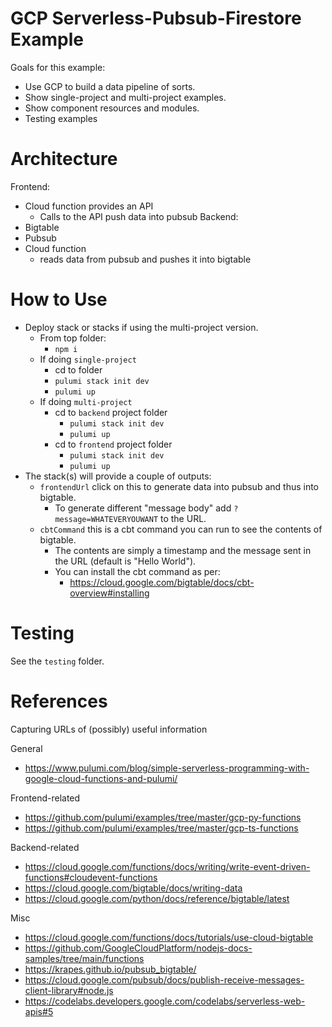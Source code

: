 # GCP Serverless-Pubsub-Firestore Example
Goals for this example:
- Use GCP to build a data pipeline of sorts.
- Show single-project and multi-project examples.
- Show component resources and modules.
- Testing examples

# Architecture

Frontend:
- Cloud function provides an API
  - Calls to the API push data into pubsub
Backend:
- Bigtable
- Pubsub 
- Cloud function
  - reads data from pubsub and pushes it into bigtable

# How to Use
- Deploy stack or stacks if using the multi-project version.
  - From top folder:
    - `npm i`
  - If doing `single-project`
    - cd to folder
    - `pulumi stack init dev`
    - `pulumi up`
  - If doing `multi-project`
    - cd to `backend` project folder
      - `pulumi stack init dev`
      - `pulumi up`
    - cd to `frontend` project folder
      - `pulumi stack init dev`
      - `pulumi up`
- The stack(s) will provide a couple of outputs:
  - `frontendUrl` click on this to generate data into pubsub and thus into bigtable.
    - To generate different "message body" add `?message=WHATEVERYOUWANT` to the URL.
  - `cbtCommand` this is a cbt command you can run to see the contents of bigtable.
    - The contents are simply a timestamp and the message sent in the URL (default is "Hello World").
    - You can install the cbt command as per: 
      - https://cloud.google.com/bigtable/docs/cbt-overview#installing 

# Testing
See the `testing` folder.

# References
Capturing URLs of (possibly) useful information

General
- https://www.pulumi.com/blog/simple-serverless-programming-with-google-cloud-functions-and-pulumi/ 

Frontend-related
- https://github.com/pulumi/examples/tree/master/gcp-py-functions 
- https://github.com/pulumi/examples/tree/master/gcp-ts-functions 


Backend-related
- https://cloud.google.com/functions/docs/writing/write-event-driven-functions#cloudevent-functions 
- https://cloud.google.com/bigtable/docs/writing-data
- https://cloud.google.com/python/docs/reference/bigtable/latest 

Misc
- https://cloud.google.com/functions/docs/tutorials/use-cloud-bigtable
- https://github.com/GoogleCloudPlatform/nodejs-docs-samples/tree/main/functions
- https://krapes.github.io/pubsub_bigtable/ 
- https://cloud.google.com/pubsub/docs/publish-receive-messages-client-library#node.js
- https://codelabs.developers.google.com/codelabs/serverless-web-apis#5
